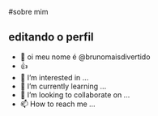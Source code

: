  #sobre mim

## editando o perfil
- 👋 oi meu nome é @brunomaisdivertido
- 👍
- 👀 I’m interested in ...
- 🌱 I’m currently learning ...
- 💞️ I’m looking to collaborate on ...
- 📫 How to reach me ...

<!---
brunomaisdivertido/brunomaisdivertido is a ✨ special ✨ repository because its `README.md` (this file) appears on your GitHub profile.
You can click the Preview link to take a look at your changes.
--->
